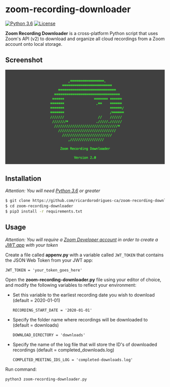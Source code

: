 # zoom-recording-downloader

[![Python 3.6](https://img.shields.io/badge/python-3.6%20%2B-blue.svg)](https://www.python.org/) [![License](https://img.shields.io/badge/license-MIT-brown.svg)](https://raw.githubusercontent.com/ricardorodrigues-ca/zoom-recording-downloader/master/LICENSE.md)

**Zoom Recording Downloader** is a cross-platform Python script that uses Zoom's API (v2) to download and organize all cloud recordings from a Zoom account onto local storage.

## Screenshot ##
![screenshot](screenshot.png)

## Installation ##

_Attention: You will need [Python 3.6](https://www.python.org/downloads/) or greater_

```sh
$ git clone https://github.com/ricardorodrigues-ca/zoom-recording-downloader
$ cd zoom-recording-downloader
$ pip3 install -r requirements.txt
```

## Usage ##

_Attention: You will require a [Zoom Developer account](https://marketplace.zoom.us/) in order to create a [JWT app](https://marketplace.zoom.us/docs/guides/build/jwt-app) with your token_

Create a file called **appenv.py** with a variable called `JWT_TOKEN` that contains the JSON Web Token from your JWT app:

    JWT_TOKEN = 'your_token_goes_here'

Open the **zoom-recording-downloader.py** file using your editor of choice, and modify the following variables to reflect your environment:

- Set this variable to the earliest recording date you wish to download (default = 2020-01-01)

      RECORDING_START_DATE = '2020-01-01'

- Specify the folder name where recordings will be downloaded to (default = downloads)

      DOWNLOAD_DIRECTORY = 'downloads'

- Specify the name of the log file that will store the ID's of downloaded recordings (default = completed_downloads.log)

      COMPLETED_MEETING_IDS_LOG = 'completed-downloads.log'

Run command:

```sh
python3 zoom-recording-downloader.py
```
